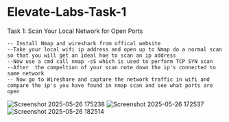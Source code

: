 # Elevate-Labs-Task-1

Task 1: Scan Your Local Network for Open Ports

    -- Install Nmap and wireshark from offical website 
    --Take your local wifi ip address and open up to Nmap do a normal scan so that you will get an ideal hoe to scan an ip address
    --Now use a cmd call nmap -sS which is used to perform TCP SYN scan 
    --After  the compeltion of your scan note down the ip's connected to same network
    -- Now go to Wireshare and capture the network traffic in wifi and compare the ip's you have found in nmap scan and see what ports are open   
    
![Screenshot 2025-05-26 175238](https://github.com/user-attachments/assets/1ce5a2b2-1c31-4c2b-a1f8-580d389565c7)
![Screenshot 2025-05-26 172537](https://github.com/user-attachments/assets/396257b8-b7d8-4fa8-aa94-28ced9ae7610)
![Screenshot 2025-05-26 182514](https://github.com/user-attachments/assets/f16c5916-5fe8-471c-8811-a2f21a239664)
